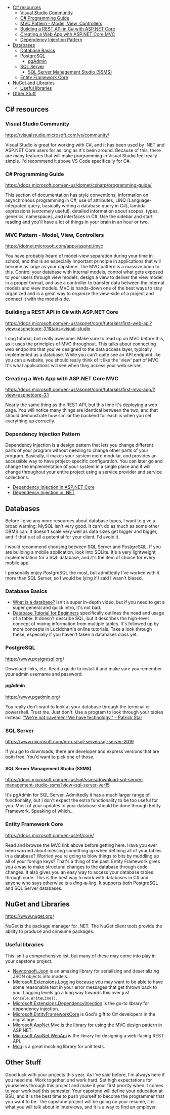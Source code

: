 - [C# resources](#c-resources)
  - [Visual Studio Community](#visual-studio-community)
  - [C# Programming Guide](#c-programming-guide)
  - [MVC Pattern - Model, View, Controllers](#mvc-pattern---model-view-controllers)
  - [Building a REST API in C# with ASP.NET Core](#building-a-rest-api-in-c-with-aspnet-core)
  - [Creating a Web App with ASP.NET Core MVC](#creating-a-web-app-with-aspnet-core-mvc)
  - [Dependency Injection Pattern](#dependency-injection-pattern)
- [Databases](#databases)
  - [Database Basics](#database-basics)
  - [PostgreSQL](#postgresql)
    - [pgAdmin](#pgadmin)
  - [SQL Server](#sql-server)
    - [SQL Server Management Studio (SSMS)](#sql-server-management-studio-ssms)
  - [Entity Framework Core](#entity-framework-core)
- [NuGet and Libraries](#nuget-and-libraries)
  - [Useful libraries](#useful-libraries)
- [Other Stuff](#other-stuff)

## C# resources

### Visual Studio Community

https://visualstudio.microsoft.com/vs/community/

Visual Studio is great for working with C#, and it has been used by .NET and ASP.NET Core users for as long as it's been around. Because of this, there are many features that will make programming in Visual Studio feel really simple. I'd recommend it above VS Code specifically for C#.

### C# Programming Guide

https://docs.microsoft.com/en-us/dotnet/csharp/programming-guide/

This section of documentation has style conventions, information on asynchronous programming in C#, use of attributes, LINQ (Language-integrated query, basically writing a database query in C#), lambda expressions (extremely useful), detailed information about scopes, types, generics, namespaces, and interfaces in C#. Use the sidebar and start reading and you'll have a lot of things in your brain in an hour or two.

### MVC Pattern - Model, View, Controllers

https://dotnet.microsoft.com/apps/aspnet/mvc

You have probably heard of model-view separation during your time in school, and this is an especially important principle in applications that will become as large as your capstone. The MVC pattern is a massive boon to this. Control your database with internal models, control what gets exposed to your users through view models, design a view to deliver the view model in a proper format, and use a controller to transfer data between the internal models and view models. MVC is hands-down one of the best ways to stay organized and is a great way to organize the view-side of a project and connect it with the model-side.

### Building a REST API in C# with ASP.NET Core

https://docs.microsoft.com/en-us/aspnet/core/tutorials/first-web-api?view=aspnetcore-3.1&tabs=visual-studio

Long tutorial, but really awesome. Make sure to read up on MVC before this, as it uses the principles of MVC throughout. This talks about connecting web endpoints that you've designed to the data access layer, typically implemented as a database. While you can't quite see an API endpoint like you can a website, you should really think of it like the 'view' part of MVC. It's what applications will see when they access your web server.

### Creating a Web App with ASP.NET Core MVC

https://docs.microsoft.com/en-us/aspnet/core/tutorials/first-mvc-app/?view=aspnetcore-3.1

Nearly the same thing as the REST API, but this time it's deploying a web page. You will notice many things are identical between the two, and that should demonstrate how similar the backend for each is when you set everything up correctly.

### Dependency Injection Pattern

Dependency injection is a design pattern that lets you change different parts of your program without needing to change other parts of your program. Basically, it makes your system more modular, and provides an accessible way to have project-specific configuration. You can later go and change the implementation of your system in a single place and it will change throughout your entire project using a service provider and service collections.

- [Dependency Injection in ASP.NET Core](https://docs.microsoft.com/en-us/aspnet/core/fundamentals/dependency-injection?view=aspnetcore-3.1)
- [Dependency Injection in .NET](https://docs.microsoft.com/en-us/dotnet/core/extensions/dependency-injection)

## Databases

Before I give any more resources about database types, I want to give a broad warning: MySQL isn't very good. It can't do as much as some other DBMS can. It doesn't scale very well as data sizes get bigger and bigger, and if that's at all a potential for your client, I'd avoid it.

I would recommend choosing between SQL Server and PostgreSQL. If you are building a mobile application, look into SQLite. It's a very lightweight implementation for a SQL database, and it's the item of choice for every mobile app.

I personally enjoy PostgreSQL the most, but admittedly I've worked with it more than SQL Server, so I would be lying if I said I wasn't biased.

### Database Basics

- [What is a database?](https://www.youtube.com/watch?v=_Q07-8e3UbI) isn't a super in-depth video, but if you need to get a super general and quick intro, it's not bad.
- [Database Tutorial for Beginners](https://www.youtube.com/watch?v=wR0jg0eQsZA) specifically outlines the need and usage of a table. It doesn't describe SQL, but it describes the high-level concept of mixing information from multiple tables. It's followed up by more concepts in Lucidchart's online tutorials. Take a look through these, especially if you haven't taken a databases class yet.

### PostgreSQL

https://www.postgresql.org/

Download links, etc. Read a guide to install it and make sure you remember your admin username and password.

#### pgAdmin

https://www.pgadmin.org/

You really don't want to look at your database through the terminal or powershell. Trust me. Just don't. Use a program to look through your tables instead. ["We're not cavemen! We have technology." - Patrick Star](https://www.youtube.com/watch?v=2_0BrcV-Txo)

### SQL Server

https://www.microsoft.com/en-us/sql-server/sql-server-2019

If you go to downloads, there are developer and express versions that are both free. You'd want to pick one of those.

#### SQL Server Management Studio (SSMS)

https://docs.microsoft.com/en-us/sql/ssms/download-sql-server-management-studio-ssms?view=sql-server-ver15

It's pgAdmin for SQL Server. Admittedly it has a much larger range of functionality, but I don't expect the extra functionality to be too useful for you. Most of your updates to your database should be done through Entity Framework. Speaking of which...

### Entity Framework Core

https://docs.microsoft.com/en-us/ef/core/

Read and browse the MVC link above before getting here. Have you ever been worried about messing something up when defining all of your tables in a database? Worried you're going to blow things to bits by muddling up all of your foreign keys? That's a thing of the past. Entity Framework gives you a way to make structural changes to the database through code changes. It also gives you an easy way to access your database tables through code. This is the best way to work with databases in C# and anyone who says otherwise is a *ding*-**a**-*ling*. It supports both PostgreSQL and SQL Server databases.

## NuGet and Libraries

https://www.nuget.org/

NuGet is the package manager for .NET. The NuGet client tools provide the ability to produce and consume packages.

### Useful libraries

This isn't a comprehensive list, but many of these may come into play in your capstone project.

- [Newtonsoft.Json](https://www.nuget.org/packages/Newtonsoft.Json/) is an amazing library for serializing and deserializing JSON objects into models.
- [Microsoft.Extensions.Logging](https://www.nuget.org/packages/Microsoft.Extensions.Logging/5.0.0-rc.1.20451.14) because you may want to be able to have some reasonable text in your error messages that get thrown back to you. Logging levels go a long way towards this over just `Console.WriteLine()`.
- [Microsoft.Extensions.DependencyInjection](https://www.nuget.org/packages/Microsoft.Extensions.DependencyInjection/5.0.0-rc.1.20451.14) is the go-to library for dependency injection.
- [Microsoft.EntityFrameworkCore](https://www.nuget.org/packages/Microsoft.EntityFrameworkCore/5.0.0-rc.1.20451.13) is God's gift to C# developers in the digital age.
- [Microsoft.AspNet.Mvc](https://www.nuget.org/packages/Microsoft.AspNet.Mvc/) is the library for using the MVC design pattern in ASP.NET.
- [Microsoft.AspNet.WebApi](https://www.nuget.org/packages/Microsoft.AspNet.WebApi/) is the library for designing a web-facing REST API.
- [Moq](https://www.nuget.org/packages/Moq/) is a great mocking library for unit tests.

## Other Stuff

Good luck with your projects this year. As I've said before, I'm always here if you need me. Work together, and work hard. Set high expectations for yourselves through this project and make it your first priority when it comes to your workload this semester. Your capstone will define your education at BSU, and it is the best time to push yourself to become the programmer that you want to be. The capstone project will be going on your resume, it is what you will talk about in interviews, and it is a way to find an employer.
